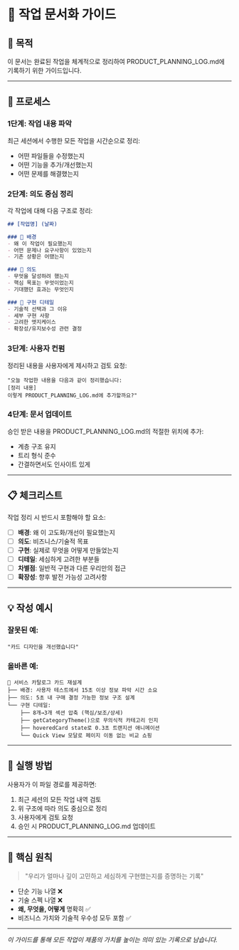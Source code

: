 # 📝 작업 문서화 가이드

## 🎯 목적
이 문서는 완료된 작업을 체계적으로 정리하여 PRODUCT_PLANNING_LOG.md에 기록하기 위한 가이드입니다.

---

## 🔄 프로세스

### 1단계: 작업 내용 파악
최근 세션에서 수행한 모든 작업을 시간순으로 정리:
- 어떤 파일들을 수정했는지
- 어떤 기능을 추가/개선했는지
- 어떤 문제를 해결했는지

### 2단계: 의도 중심 정리
각 작업에 대해 다음 구조로 정리:

```markdown
## [작업명] (날짜)

### 📌 배경
- 왜 이 작업이 필요했는지
- 어떤 문제나 요구사항이 있었는지
- 기존 상황은 어땠는지

### 🎯 의도
- 무엇을 달성하려 했는지
- 핵심 목표는 무엇이었는지
- 기대했던 효과는 무엇인지

### 🔧 구현 디테일
- 기술적 선택과 그 이유
- 세부 구현 사항
- 고려한 엣지케이스
- 확장성/유지보수성 관련 결정
```

### 3단계: 사용자 컨펌
정리된 내용을 사용자에게 제시하고 검토 요청:
```
"오늘 작업한 내용을 다음과 같이 정리했습니다:
[정리 내용]
이렇게 PRODUCT_PLANNING_LOG.md에 추가할까요?"
```

### 4단계: 문서 업데이트
승인 받은 내용을 PRODUCT_PLANNING_LOG.md의 적절한 위치에 추가:
- 계층 구조 유지
- 트리 형식 준수
- 간결하면서도 인사이트 있게

---

## 📋 체크리스트

작업 정리 시 반드시 포함해야 할 요소:

- [ ] **배경**: 왜 이 고도화/개선이 필요했는지
- [ ] **의도**: 비즈니스/기술적 목표
- [ ] **구현**: 실제로 무엇을 어떻게 만들었는지
- [ ] **디테일**: 세심하게 고려한 부분들
- [ ] **차별점**: 일반적 구현과 다른 우리만의 접근
- [ ] **확장성**: 향후 발전 가능성 고려사항

---

## 💡 작성 예시

### 잘못된 예:
```
"카드 디자인을 개선했습니다"
```

### 올바른 예:
```
📱 서비스 카탈로그 카드 재설계
├── 배경: 사용자 테스트에서 15초 이상 정보 파악 시간 소요
├── 의도: 5초 내 구매 결정 가능한 정보 구조 설계
└── 구현 디테일:
    ├── 8개→3개 섹션 압축 (핵심/보조/상세)
    ├── getCategoryTheme()으로 무의식적 카테고리 인지
    ├── hoveredCard state로 0.3초 트랜지션 애니메이션
    └── Quick View 모달로 페이지 이동 없는 비교 쇼핑
```

---

## 🚀 실행 방법

사용자가 이 파일 경로를 제공하면:

1. 최근 세션의 모든 작업 내역 검토
2. 위 구조에 따라 의도 중심으로 정리
3. 사용자에게 검토 요청
4. 승인 시 PRODUCT_PLANNING_LOG.md 업데이트

---

## 📌 핵심 원칙

> "우리가 얼마나 깊이 고민하고 세심하게 구현했는지를 증명하는 기록"

- 단순 기능 나열 ❌
- 기술 스펙 나열 ❌  
- **왜, 무엇을, 어떻게** 명확히 ✅
- 비즈니스 가치와 기술적 우수성 모두 포함 ✅

---

*이 가이드를 통해 모든 작업이 제품의 가치를 높이는 의미 있는 기록으로 남습니다.*